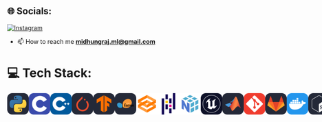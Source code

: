 
## 🌐 Socials:
[![Instagram](https://img.shields.io/badge/Instagram-%23E4405F.svg?logo=Instagram&logoColor=white)](https://instagram.com/midhun.g.raj) 

- 📫 How to reach me **midhungraj.ml@gmail.com**

# 💻 Tech Stack:
<div style="display: flex; justify-content: space-around; align-items: center;">

   <img src="https://raw.githubusercontent.com/MIDHUNGRAJ/icons/main/icons/Python-Dark.svg" alt="Python" width="50" height="50">

   <img src="https://raw.githubusercontent.com/MIDHUNGRAJ/icons/main/icons/C.svg" alt="C" width="50" height="50">

   <img src="https://raw.githubusercontent.com/MIDHUNGRAJ/icons/main/icons/CPP.svg" alt="CPP" width="50" height="50">
   
   <img src="https://raw.githubusercontent.com/MIDHUNGRAJ/icons/main/icons/PyTorch-Dark.svg" alt="Pytorch" width="50" height="50">

   <img src="https://raw.githubusercontent.com/MIDHUNGRAJ/icons/main/icons/TensorFlow-Dark.svg" alt="TensorFlow" width="50" height="50">
   
   <img src="https://raw.githubusercontent.com/MIDHUNGRAJ/icons/main/icons/ScikitLearn-Dark.svg" alt="SkLearn" width="50" height="50">
   
   <img src="https://github.com/MIDHUNGRAJ/icons/blob/main/icons/gradio.png" alt="Gradio" width="50" height="50">

   <img src="https://raw.githubusercontent.com/devicons/devicon/2ae2a900d2f041da66e950e4d48052658d850630/icons/pandas/pandas-original.svg" alt="Pandas" width="50" height="50">

   <img src="https://raw.githubusercontent.com/MIDHUNGRAJ/icons/226ad437037dd311aa8452066409afe274dbbc72/icons/logo.svg" alt="Numpy" width="50" height="50">

   <img src="https://raw.githubusercontent.com/MIDHUNGRAJ/icons/main/icons/UnrealEngine.svg" alt="Unreal Engine" width="50" height="50">

   <img src="https://raw.githubusercontent.com/MIDHUNGRAJ/icons/main/icons/Matlab-Dark.svg" alt="Matlab" width="50" height="50">

   <img src="https://raw.githubusercontent.com/MIDHUNGRAJ/icons/main/icons/Git.svg" alt="GIt" width="50" height="50">

   <img src="https://raw.githubusercontent.com/MIDHUNGRAJ/icons/main/icons/GitLab-Dark.svg" alt="GItLab" width="50" height="50">

   <img src="https://raw.githubusercontent.com/MIDHUNGRAJ/icons/main/icons/Docker.svg" alt="Docker" width="50" height="50">
   
   <img src="https://raw.githubusercontent.com/MIDHUNGRAJ/icons/main/icons/Bash-Dark.svg" alt="Bash" width="50" height="50">

   <img src="https://raw.githubusercontent.com/MIDHUNGRAJ/icons/main/icons/Linux-Dark.svg" alt="Linux" width="50" height="50">

   <img src="https://raw.githubusercontent.com/MIDHUNGRAJ/icons/main/icons/Arduino.svg" alt="Arduino" width="50" height="50">

   <img src="https://raw.githubusercontent.com/MIDHUNGRAJ/icons/main/icons/RaspberryPi-Dark.svg" alt="RaspberryPi" width="50" height="50">
   
   <img src="https://raw.githubusercontent.com/MIDHUNGRAJ/icons/main/icons/Anaconda-Dark.svg" alt="Anaconda" width="50" height="50">

   <img src="https://raw.githubusercontent.com/MIDHUNGRAJ/icons/main/icons/AWS-Dark.svg" alt="AWS" width="50" height="50">

   <img src="https://raw.githubusercontent.com/MIDHUNGRAJ/icons/main/icons/Cloudflare-Dark.svg" alt="Cloudflare" width="50" height="50">

</div>

